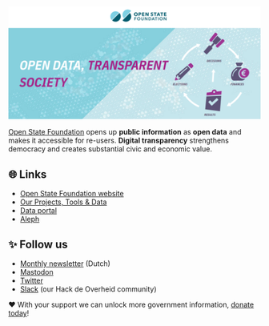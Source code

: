 [![Open State Foundation banner](/profile/OSF-GitHub-banner.png)](https://openstate.eu)

[Open State Foundation](https://openstate.eu/) opens up **public information** as **open data** and makes it accessible for re-users. **Digital transparency** strengthens democracy and creates substantial civic and economic value.

## 🌐 Links
- [Open State Foundation website](https://openstate.eu/)
- [Our Projects, Tools & Data](https://openstate.eu/en/projects-tools-data/)
- [Data portal](https://data.openstate.eu/)
- [Aleph](https://aleph.openstate.eu/)

## ✨ Follow us
- [Monthly newsletter](https://openstate.eu/en/newsletter/) (Dutch)
- [Mastodon](https://mastodon.nl/@openstate)
- [Twitter](https://twitter.com/OpenStateEU)
- [Slack](https://slack.hackdeoverheid.nl/) (our Hack de Overheid community)

❤️ With your support we can unlock more government information, [donate today](https://openstate.eu/en/donate/)!

